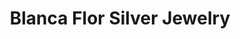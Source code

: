 ---
title: "Blanca Flor Silver Jewelry"
url: /baltimore/blanca-flor-silver-jewelry/
shop: Schmuck
---
